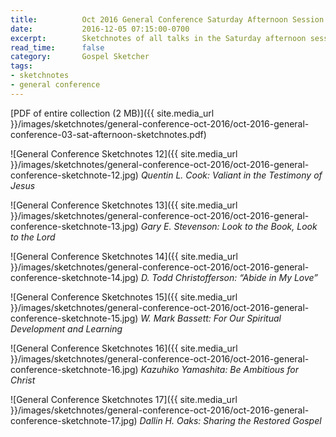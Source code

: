 ```yaml
---
title:          Oct 2016 General Conference Saturday Afternoon Session Sketchnotes
date:           2016-12-05 07:15:00-0700
excerpt:        Sketchnotes of all talks in the Saturday afternoon session from Oct 2016 LDS General Conference
read_time:      false
category:       Gospel Sketcher
tags:
- sketchnotes
- general conference
---
```


[PDF of entire collection (2 MB)]({{ site.media_url }}/images/sketchnotes/general-conference-oct-2016/oct-2016-general-conference-03-sat-afternoon-sketchnotes.pdf)

![General Conference Sketchnotes 12]({{ site.media_url }}/images/sketchnotes/general-conference-oct-2016/oct-2016-general-conference-sketchnote-12.jpg)
_Quentin L. Cook: Valiant in the Testimony of Jesus_

![General Conference Sketchnotes 13]({{ site.media_url }}/images/sketchnotes/general-conference-oct-2016/oct-2016-general-conference-sketchnote-13.jpg)
_Gary E. Stevenson: Look to the Book, Look to the Lord_

![General Conference Sketchnotes 14]({{ site.media_url }}/images/sketchnotes/general-conference-oct-2016/oct-2016-general-conference-sketchnote-14.jpg)
_D. Todd Christofferson: “Abide in My Love”_

![General Conference Sketchnotes 15]({{ site.media_url }}/images/sketchnotes/general-conference-oct-2016/oct-2016-general-conference-sketchnote-15.jpg)
_W. Mark Bassett: For Our Spiritual Development and Learning_

![General Conference Sketchnotes 16]({{ site.media_url }}/images/sketchnotes/general-conference-oct-2016/oct-2016-general-conference-sketchnote-16.jpg)
_Kazuhiko Yamashita: Be Ambitious for Christ_

![General Conference Sketchnotes 17]({{ site.media_url }}/images/sketchnotes/general-conference-oct-2016/oct-2016-general-conference-sketchnote-17.jpg)
_Dallin H. Oaks: Sharing the Restored Gospel_
